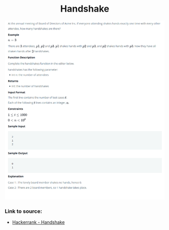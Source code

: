 <h1 align="center">Handshake</h1>

![alt text](https://raw.githubusercontent.com/matthew01lokiet/Github-repos-images/main/Algs/Maths/mjSnDslE_o.png)


### Link to source: 
- <a href="https://www.hackerrank.com/challenges/handshake/problem">Hackerrank - Handshake</a>

